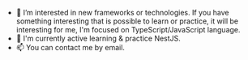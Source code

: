 - 👀 I’m interested in new frameworks or technologies. If you have something interesting that is possible to learn or practice, it will be interesting for me, I'm focused on TypeScript/JavaScript language.
- 🌱 I'm currently active learning & practice NestJS.
- 📫 You can contact me by email.

<!---
AyzekUorren/AyzekUorren is a ✨ special ✨ repository because its `README.md` (this file) appears on your GitHub profile.
You can click the Preview link to take a look at your changes.
--->
